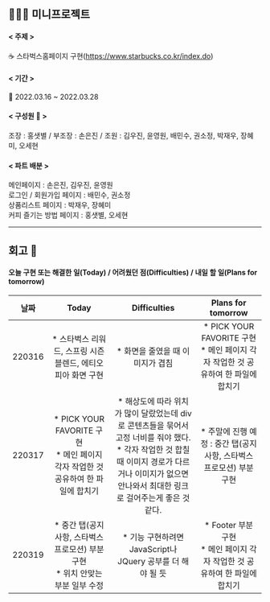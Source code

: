 👩🏻‍💻 미니프로젝트
---

#### < 주제 > 
 ☕ 스타벅스홈페이지 구현(https://www.starbucks.co.kr/index.do)  

#### < 기간 >  
 📆 2022.03.16 ~ 2022.03.28  

#### < 구성원 👥 >
조장 : 홍샛별 / 부조장 : 손은진 / 조원 : 김우진, 윤영원, 배민수, 권소정, 박재우, 장혜미, 오세현

#### < 파트 배분 >  
메인페이지 : 손은진, 김우진, 윤영원  
로그인 / 회원가입 페이지 : 배민수, 권소정  
상품리스트 페이지 : 박재우, 장혜미  
커피 즐기는 방법 페이지 : 홍샛별, 오세현  

---

## 회고 💭
#### 오늘 구현 또는 해결한 일(Today) / 어려웠던 점(Difficulties) / 내일 할 일(Plans for tomorrow)


| 날짜   |     Today    |     Difficulties    |   Plans for tomorrow   |
| :-----: | :-----------: | :----------------: | :------------------: |
| 220316 | * 스타벅스 리워드, 스프링 시즌 블렌드, 에티오피아 화면 구현 | * 화면을 줄였을 때 이미지가 겹침 | * PICK YOUR FAVORITE 구현 <br>* 메인 페이지 각자 작업한 것 공유하여 한 파일에 합치기
| 220317 | * PICK YOUR FAVORITE 구현 <br>* 메인 페이지 각자 작업한 것 공유하여 한 파일에 합치기 | * 해상도에 따라 위치가 많이 달랐었는데 div로 콘텐츠들을 묶어서 고정 너비를 줘야 했다. <br>* 각자 작업한 것 합칠 때 이미지 경로가 다르거나 이미지가 없으면 안나와서 최대한 링크로 걸어주는게 좋은 것 같다.  | * 주말에 진행 예정 : 중간 탭(공지사항, 스타벅스 프로모션) 부분 구현
| 220319 | * 중간 탭(공지사항, 스타벅스 프로모션) 부분 구현<br> * 위치 안맞는 부분 일부 수정 | * 기능 구현하려면 JavaScript나 JQuery 공부를 더 해야 될 듯 | * Footer 부분 구현 <br>* 메인 페이지 각자 작업한 것 공유하여 한 파일에 합치기
